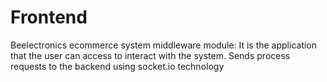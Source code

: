 # Frontend
Beelectronics ecommerce system middleware module: It is the application that the user can access to interact with the system. Sends process requests to the backend using socket.io technology

